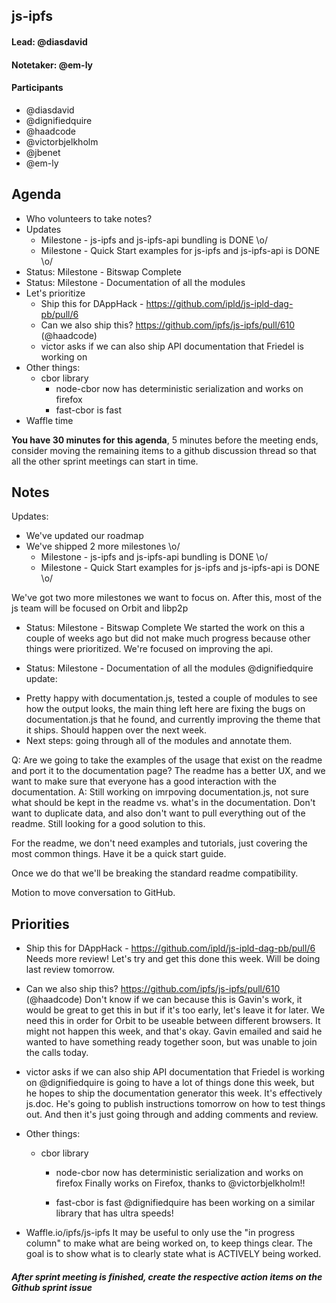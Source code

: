 ## js-ipfs

#### Lead: @diasdavid
#### Notetaker: @em-ly

#### Participants

- @diasdavid
- @dignifiedquire
- @haadcode
- @victorbjelkholm
- @jbenet
- @em-ly

## Agenda

- Who volunteers to take notes?
- Updates
  - Milestone - js-ipfs and js-ipfs-api bundling is DONE \o/
  - Milestone - Quick Start examples for js-ipfs and js-ipfs-api is DONE \o/
- Status: Milestone - Bitswap Complete
- Status: Milestone - Documentation of all the modules
- Let's prioritize
  - Ship this for DAppHack - https://github.com/ipld/js-ipld-dag-pb/pull/6
  - Can we also ship this? https://github.com/ipfs/js-ipfs/pull/610 (@haadcode)
  - victor asks if we can also ship API documentation that Friedel is working on
- Other things:
  - cbor library
    - node-cbor now has deterministic serialization and works on firefox
    - fast-cbor is fast
- Waffle time


**You have 30 minutes for this agenda**, 5 minutes before the meeting ends, consider moving the remaining items to a github discussion thread so that all the other sprint meetings can start in time.

## Notes

Updates:
 - We've updated our roadmap
 - We've shipped 2 more milestones \o/
     - Milestone - js-ipfs and js-ipfs-api bundling is DONE \o/
      - Milestone - Quick Start examples for js-ipfs and js-ipfs-api is DONE \o/

We've got two more milestones we want to focus on. After this, most of the js team will be focused on Orbit and libp2p

- Status: Milestone - Bitswap Complete
We started the work on this a couple of weeks ago but did not make much progress because other things were prioritized. We're focused on improving the api.

- Status: Milestone - Documentation of all the modules
@dignifiedquire update:
* Pretty happy with documentation.js, tested a couple of modules to see how the output looks, the main thing left here are fixing the bugs on documentation.js that he found, and currently improving the theme that it ships. Should happen over the next week.
* Next steps: going through all of the modules and annotate them.

Q: Are we going to take the examples of the usage that exist on the readme and port it to the documentation page? The readme has a better UX, and we want to make sure that everyone has a good interaction with the documentation.
A: Still working on imrpoving documentation.js, not sure what should be kept in the readme vs. what's in the documentation. Don't want to duplicate data, and also don't want to pull everything out of the readme. Still looking for a good solution to this.

For the readme, we don't need examples and tutorials, just covering the most common things. Have it be a quick start guide.

Once we do that we'll be breaking the standard readme compatibility. 

Motion to move conversation to GitHub.

## Priorities
  - Ship this for DAppHack - https://github.com/ipld/js-ipld-dag-pb/pull/6
Needs more review! Let's try and get this done this week.
Will be doing last review tomorrow.
    
  - Can we also ship this? https://github.com/ipfs/js-ipfs/pull/610 (@haadcode)
Don't know if we can because this is Gavin's work, it would be great to get this in but if it's too early, let's leave it for later.
We need this in order for Orbit to be useable between different browsers.
It might not happen this week, and that's okay. Gavin emailed and said he wanted to have something ready together soon, but was unable to join the calls today.

  - victor asks if we can also ship API documentation that Friedel is working on
@dignifiedquire is going to have a lot of things done this week, but he hopes to ship the documentation generator this week. It's effectively js.doc. He's going to publish instructions tomorrow on how to test things out. And then it's just going through and adding comments and review.

- Other things:
  - cbor library
    - node-cbor now has deterministic serialization and works on firefox
    Finally works on Firefox, thanks to @victorbjelkholm!!

     - fast-cbor is fast
    @dignifiedquire has been working on a similar library that has ultra speeds!

 - Waffle.io/ipfs/js-ipfs
 It may be useful to only use the "in progress column" to make what are being worked on, to keep things clear. The goal is to show what is to clearly state what is ACTIVELY being worked. 

##### After sprint meeting is finished, create the respective action items on the Github sprint issue
